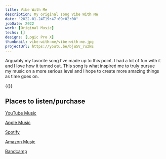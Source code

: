 ```yaml
---
title: Vibe With Me
description: My original song Vibe With Me
date: "2022-01-24T19:47:09+02:00"
jobDate: 2022
work: [Original Music]
techs: []
designs: [Logic Pro X]
thumbnail: vibe-with-me/vibe-with-me.jpg
projectUrl: https://youtu.be/bjuSV_7uzkE
---
```


Arguably my favorite song I've made up to this point. I had a lot of fun with it and I love how it turned out. This song is what inspired me to truly pursue my music on a more serious level and I hope to create more amazing things as time goes on.

{{<youtube bjuSV_7uzkE>}}

## **Places to listen/purchase**

[YouTube Music](https://youtu.be/bjuSV_7uzkE)

[Apple Music](https://music.apple.com/us/album/vibe-with-me/1606723440?i=1606723441)

[Spotify](https://open.spotify.com/artist/3CRJJnYhQXumwKvbQLl215)

[Amazon Music](https://music.amazon.com/albums/B09RLJD6L2?marketplaceId=ATVPDKIKX0DER&musicTerritory=US&ref=dm_sh_zpTAgbyH8ylkj9bnUcmLHABLS&trackAsin=B09RKQMWXL)

[Bandcamp](https://dorrelredmond.bandcamp.com/track/vibe-with-me)
